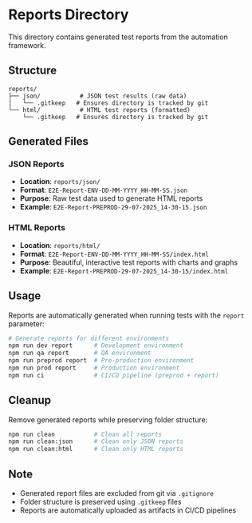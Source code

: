 # Reports Directory

This directory contains generated test reports from the automation framework.

## Structure

```
reports/
├── json/           # JSON test results (raw data)
│   └── .gitkeep   # Ensures directory is tracked by git
└── html/           # HTML test reports (formatted)
    └── .gitkeep   # Ensures directory is tracked by git
```

## Generated Files

### JSON Reports
- **Location**: `reports/json/`
- **Format**: `E2E-Report-ENV-DD-MM-YYYY_HH-MM-SS.json`
- **Purpose**: Raw test data used to generate HTML reports
- **Example**: `E2E-Report-PREPROD-29-07-2025_14-30-15.json`

### HTML Reports
- **Location**: `reports/html/`
- **Format**: `E2E-Report-ENV-DD-MM-YYYY_HH-MM-SS/index.html`
- **Purpose**: Beautiful, interactive test reports with charts and graphs
- **Example**: `E2E-Report-PREPROD-29-07-2025_14-30-15/index.html`

## Usage

Reports are automatically generated when running tests with the `report` parameter:

```bash
# Generate reports for different environments
npm run dev report      # Development environment
npm run qa report       # QA environment  
npm run preprod report  # Pre-production environment
npm run prod report     # Production environment
npm run ci              # CI/CD pipeline (preprod + report)
```

## Cleanup

Remove generated reports while preserving folder structure:

```bash
npm run clean           # Clean all reports
npm run clean:json      # Clean only JSON reports
npm run clean:html      # Clean only HTML reports
```

## Note

- Generated report files are excluded from git via `.gitignore`
- Folder structure is preserved using `.gitkeep` files
- Reports are automatically uploaded as artifacts in CI/CD pipelines

